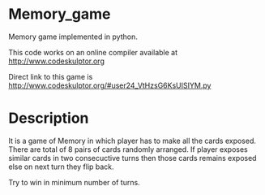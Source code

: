 Memory_game
===========

Memory game implemented in python.

This code works on an online compiler available at http://www.codeskulptor.org

Direct link to this game is http://www.codeskulptor.org/#user24_VtHzsG6KsUISIYM.py


Description
===========
It is a game of Memory in which player has to make all the cards exposed.
There are total of 8 pairs of cards randomly arranged.
If player exposes similar cards in two consecuctive turns then those cards remains 
exposed else on next turn they flip back.

Try to win in minimum number of turns.
